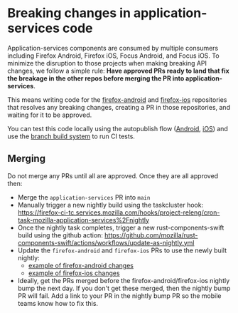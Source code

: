 # Breaking changes in application-services code

Application-services components are consumed by multiple consumers including Firefox Android,
Firefox iOS, Focus Android, and Focus iOS.  To minimize the disruption to those projects when making
breaking API changes, we follow a simple rule: **Have approved PRs ready to land that fix the
breakage in the other repos before merging the PR into application-services**.

This means writing code for the
[firefox-android](https://github.com/mozilla-mobile/firefox-android/) and
[firefox-ios](https://github.com/mozilla-mobile/firefox-ios/) repositories that resolves any
breaking changes, creating a PR in those repositories, and waiting for it to be approved.

You can test this code locally using the autopublish flow ([Android](./locally-published-components-in-fenix.md), [iOS](./locally-published-components-in-firefox-ios.md)) and use the [branch build system](./branch-builds.md) to run CI tests.

## Merging

Do not merge any PRs until all are approved.  Once they are all approved then:
  - Merge the `application-services` PR into `main`
  - Manually trigger a new nightly build using the taskcluster hook:
    https://firefox-ci-tc.services.mozilla.com/hooks/project-releng/cron-task-mozilla-application-services%2Fnightly
  - Once the nightly task completes, trigger a new rust-components-swift build using the github action:
    https://github.com/mozilla/rust-components-swift/actions/workflows/update-as-nightly.yml
  - Update the `firefox-android` and `firefox-ios` PRs to use the newly built nightly:
    * [example of firefox-android changes](https://github.com/mozilla-mobile/firefox-android/pull/4056/files)
    * [example of firefox-ios changes](https://github.com/mozilla-mobile/firefox-ios/pull/16783/files)
  - Ideally, get the PRs merged before the firefox-android/firefox-ios nightly bump the next day.
    If you don't get these merged, then the nightly bump PR will fail.  Add a link to your PR in
    the nightly bump PR so the mobile teams know how to fix this.
